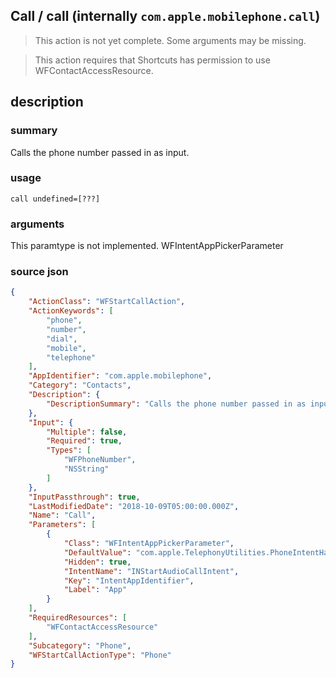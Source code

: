
## Call / call (internally `com.apple.mobilephone.call`)

> This action is not yet complete. Some arguments may be missing.


> This action requires that Shortcuts has permission to use WFContactAccessResource.


## description
### summary
Calls the phone number passed in as input.


### usage
`call undefined=[???]`

### arguments
This paramtype is not implemented. WFIntentAppPickerParameter

### source json

```json
{
	"ActionClass": "WFStartCallAction",
	"ActionKeywords": [
		"phone",
		"number",
		"dial",
		"mobile",
		"telephone"
	],
	"AppIdentifier": "com.apple.mobilephone",
	"Category": "Contacts",
	"Description": {
		"DescriptionSummary": "Calls the phone number passed in as input."
	},
	"Input": {
		"Multiple": false,
		"Required": true,
		"Types": [
			"WFPhoneNumber",
			"NSString"
		]
	},
	"InputPassthrough": true,
	"LastModifiedDate": "2018-10-09T05:00:00.000Z",
	"Name": "Call",
	"Parameters": [
		{
			"Class": "WFIntentAppPickerParameter",
			"DefaultValue": "com.apple.TelephonyUtilities.PhoneIntentHandler",
			"Hidden": true,
			"IntentName": "INStartAudioCallIntent",
			"Key": "IntentAppIdentifier",
			"Label": "App"
		}
	],
	"RequiredResources": [
		"WFContactAccessResource"
	],
	"Subcategory": "Phone",
	"WFStartCallActionType": "Phone"
}
```
